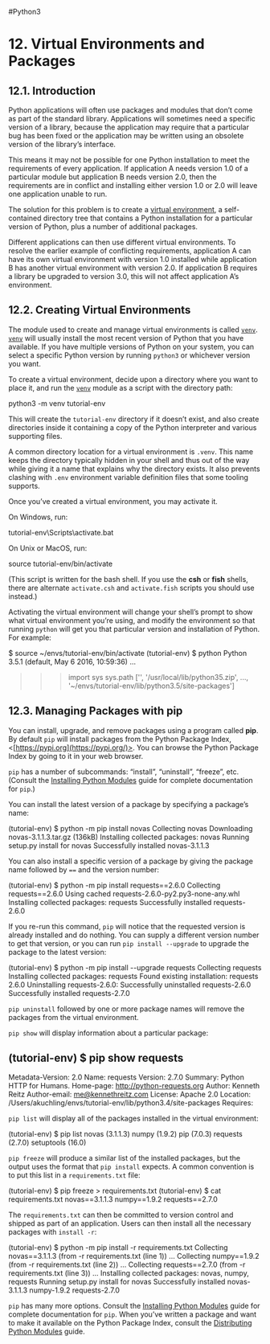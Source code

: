 #Python3
# 12. Virtual Environments and Packages

## 12.1. Introduction[](https://docs.python.org/3/tutorial/venv.html#introduction "Permalink to this headline")

Python applications will often use packages and modules that don’t come as part of the standard library. Applications will sometimes need a specific version of a library, because the application may require that a particular bug has been fixed or the application may be written using an obsolete version of the library’s interface.

This means it may not be possible for one Python installation to meet the requirements of every application. If application A needs version 1.0 of a particular module but application B needs version 2.0, then the requirements are in conflict and installing either version 1.0 or 2.0 will leave one application unable to run.

The solution for this problem is to create a [virtual environment](https://docs.python.org/3/glossary.html#term-virtual-environment), a self-contained directory tree that contains a Python installation for a particular version of Python, plus a number of additional packages.

Different applications can then use different virtual environments. To resolve the earlier example of conflicting requirements, application A can have its own virtual environment with version 1.0 installed while application B has another virtual environment with version 2.0. If application B requires a library be upgraded to version 3.0, this will not affect application A’s environment.

## 12.2. Creating Virtual Environments[](https://docs.python.org/3/tutorial/venv.html#creating-virtual-environments "Permalink to this headline")

The module used to create and manage virtual environments is called [`venv`](https://docs.python.org/3/library/venv.html#module-venv "venv: Creation of virtual environments."). [`venv`](https://docs.python.org/3/library/venv.html#module-venv "venv: Creation of virtual environments.") will usually install the most recent version of Python that you have available. If you have multiple versions of Python on your system, you can select a specific Python version by running `python3` or whichever version you want.

To create a virtual environment, decide upon a directory where you want to place it, and run the [`venv`](https://docs.python.org/3/library/venv.html#module-venv "venv: Creation of virtual environments.") module as a script with the directory path:

python3 -m venv tutorial-env

This will create the `tutorial-env` directory if it doesn’t exist, and also create directories inside it containing a copy of the Python interpreter and various supporting files.

A common directory location for a virtual environment is `.venv`. This name keeps the directory typically hidden in your shell and thus out of the way while giving it a name that explains why the directory exists. It also prevents clashing with `.env` environment variable definition files that some tooling supports.

Once you’ve created a virtual environment, you may activate it.

On Windows, run:

tutorial-env\Scripts\activate.bat

On Unix or MacOS, run:

source tutorial-env/bin/activate

(This script is written for the bash shell. If you use the **csh** or **fish** shells, there are alternate `activate.csh` and `activate.fish` scripts you should use instead.)

Activating the virtual environment will change your shell’s prompt to show what virtual environment you’re using, and modify the environment so that running `python` will get you that particular version and installation of Python. For example:

$ source ~/envs/tutorial-env/bin/activate
(tutorial-env) $ python
Python 3.5.1 (default, May  6 2016, 10:59:36)
  ...
>>> import sys
>>> sys.path
['', '/usr/local/lib/python35.zip', ...,
'~/envs/tutorial-env/lib/python3.5/site-packages']
>>>

## 12.3. Managing Packages with pip[](https://docs.python.org/3/tutorial/venv.html#managing-packages-with-pip "Permalink to this headline")

You can install, upgrade, and remove packages using a program called **pip**. By default `pip` will install packages from the Python Package Index, <[https://pypi.org](https://pypi.org/)>. You can browse the Python Package Index by going to it in your web browser.

`pip` has a number of subcommands: “install”, “uninstall”, “freeze”, etc. (Consult the [Installing Python Modules](https://docs.python.org/3/installing/index.html#installing-index) guide for complete documentation for `pip`.)

You can install the latest version of a package by specifying a package’s name:

(tutorial-env) $ python -m pip install novas
Collecting novas
  Downloading novas-3.1.1.3.tar.gz (136kB)
Installing collected packages: novas
  Running setup.py install for novas
Successfully installed novas-3.1.1.3

You can also install a specific version of a package by giving the package name followed by `==` and the version number:

(tutorial-env) $ python -m pip install requests==2.6.0
Collecting requests==2.6.0
  Using cached requests-2.6.0-py2.py3-none-any.whl
Installing collected packages: requests
Successfully installed requests-2.6.0

If you re-run this command, `pip` will notice that the requested version is already installed and do nothing. You can supply a different version number to get that version, or you can run `pip install --upgrade` to upgrade the package to the latest version:

(tutorial-env) $ python -m pip install --upgrade requests
Collecting requests
Installing collected packages: requests
  Found existing installation: requests 2.6.0
    Uninstalling requests-2.6.0:
      Successfully uninstalled requests-2.6.0
Successfully installed requests-2.7.0

`pip uninstall` followed by one or more package names will remove the packages from the virtual environment.

`pip show` will display information about a particular package:

(tutorial-env) $ pip show requests
---
Metadata-Version: 2.0
Name: requests
Version: 2.7.0
Summary: Python HTTP for Humans.
Home-page: http://python-requests.org
Author: Kenneth Reitz
Author-email: me@kennethreitz.com
License: Apache 2.0
Location: /Users/akuchling/envs/tutorial-env/lib/python3.4/site-packages
Requires:

`pip list` will display all of the packages installed in the virtual environment:

(tutorial-env) $ pip list
novas (3.1.1.3)
numpy (1.9.2)
pip (7.0.3)
requests (2.7.0)
setuptools (16.0)

`pip freeze` will produce a similar list of the installed packages, but the output uses the format that `pip install` expects. A common convention is to put this list in a `requirements.txt` file:

(tutorial-env) $ pip freeze > requirements.txt
(tutorial-env) $ cat requirements.txt
novas==3.1.1.3
numpy==1.9.2
requests==2.7.0

The `requirements.txt` can then be committed to version control and shipped as part of an application. Users can then install all the necessary packages with `install -r`:

(tutorial-env) $ python -m pip install -r requirements.txt
Collecting novas==3.1.1.3 (from -r requirements.txt (line 1))
  ...
Collecting numpy==1.9.2 (from -r requirements.txt (line 2))
  ...
Collecting requests==2.7.0 (from -r requirements.txt (line 3))
  ...
Installing collected packages: novas, numpy, requests
  Running setup.py install for novas
Successfully installed novas-3.1.1.3 numpy-1.9.2 requests-2.7.0

`pip` has many more options. Consult the [Installing Python Modules](https://docs.python.org/3/installing/index.html#installing-index) guide for complete documentation for `pip`. When you’ve written a package and want to make it available on the Python Package Index, consult the [Distributing Python Modules](https://docs.python.org/3/distributing/index.html#distributing-index) guide.